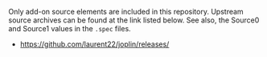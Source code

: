 Only add-on source elements are included in this repository. Upstream source
archives can be found at the link listed below. See also, the Source0 and
Source1 values in the `.spec` files.
- <https://github.com/laurent22/joplin/releases/>
